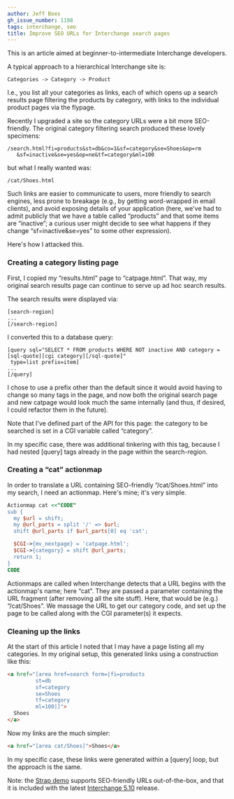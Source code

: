 ```yaml
---
author: Jeff Boes
gh_issue_number: 1198
tags: interchange, seo
title: Improve SEO URLs for Interchange search pages
---
```


This is an article aimed at beginner-to-intermediate Interchange developers.

A typical approach to a hierarchical Interchange site is:

```nohighlight
Categories -> Category -> Product
```

I.e., you list all your categories as links, each of which opens up a search results page filtering the products by category, with links to the individual product pages via the flypage.

Recently I upgraded a site so the category URLs were a bit more SEO-friendly. The original category filtering search produced these lovely specimens:

```nohighlight
/search.html?fi=products&st=db&co=1&sf=category&se=Shoes&op=rm
   &sf=inactive&se=yes&op=ne&tf=category&ml=100
```

but what I really wanted was:

```nohighlight
/cat/Shoes.html
```

Such links are easier to communicate to users, more friendly to search engines, less prone to breakage (e.g., by getting word-wrapped in email clients), and avoid exposing details of your application (here, we've had to admit publicly that we have a table called “products” and that some items are “inactive”; a curious user might decide to see what happens if they change “sf=inactive&se=yes” to some other expression).

Here's how I attacked this.

###  Creating a category listing page 

First, I copied my “results.html” page to “catpage.html”. That way, my original search results page can continue to serve up ad hoc search results.

The search results were displayed via:

```nohighlight
[search-region]
...
[/search-region]
```

I converted this to a database query:

```nohighlight
[query sql="SELECT * FROM products WHERE NOT inactive AND category = [sql-quote][cgi category][/sql-quote]"
 type=list prefix=item]
...
[/query]
```

I chose to use a prefix other than the default since it would avoid having to change so many tags in the page, and now both the original search page and new catpage would look much the same internally (and thus, if desired, I could refactor them in the future).

Note that I've defined part of the API for this page: the category to be searched is set in a CGI variable called “category”.

In my specific case, there was additional tinkering with this tag, because I had nested [query] tags already in the page within the search-region.

###  Creating a “cat” actionmap 

In order to translate a URL containing SEO-friendly “/cat/Shoes.html” into my search, I need an actionmap. Here's mine; it's very simple.

```perl
Actionmap cat <<"CODE"
sub {
  my $url = shift;
  my @url_parts = split '/' => $url;
  shift @url_parts if $url_parts[0] eq 'cat';

  $CGI->{mv_nextpage} = 'catpage.html';
  $CGI->{category} = shift @url_parts;
  return 1;
}
CODE
```

Actionmaps are called when Interchange detects that a URL begins with the actionmap's name; here “cat”. They are passed a parameter containing the URL fragment (after removing all the site stuff). Here, that would be (e.g.) “/cat/Shoes”. We massage the URL to get our category code, and set up the page to be called along with the CGI parameter(s) it expects.

###  Cleaning up the links 

At the start of this article I noted that I may have a page listing all my categories. In my original setup, this generated links using a construction like this:

```html
<a href="[area href=search form=|fi=products
         st=db
         sf=category
         se=Shoes
         tf=category
         ml=100|]">
  Shoes
</a>
```

Now my links are the much simpler:

```html
<a href="[area cat/Shoes]">Shoes</a>
```

In my specific case, these links were generated within a [query] loop, but the approach is the same. 

Note: the [Strap demo](http://demo.icdevgroup.org/demo1/) supports SEO-friendly URLs out-of-the-box, and that it is included with the latest [Interchange 5.10](http://www.icdevgroup.org/i/dev/news?mv_arg=00060) release.
